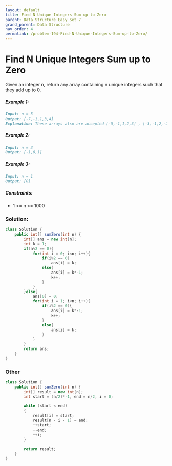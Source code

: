 ```yaml
---
layout: default
title: Find N Unique Integers Sum up to Zero
parent: Data Structure Easy Set 7
grand_parent: Data Structure
nav_order: 4
permalink: /problem-194-Find-N-Unique-Integers-Sum-up-to-Zero/
---
```

# Find N Unique Integers Sum up to Zero

Given an integer n, return any array containing n unique integers such that they add up to 0.

##### Example 1:
```markdown
Input: n = 5
Output: [-7,-1,1,3,4]
Explanation: These arrays also are accepted [-5,-1,1,2,3] , [-3,-1,2,-2,4].
```
##### Example 2:
```markdown
Input: n = 3
Output: [-1,0,1]
```
##### Example 3:
```markdown
Input: n = 1
Output: [0]
```
##### Constraints:
* 1 <= n <= 1000

### Solution:
```java
class Solution {
    public int[] sumZero(int n) {
        int[] ans = new int[n];
        int k = 1;
        if(n%2 == 0){
            for(int i = 0; i<n; i++){
                if(i%2 == 0)
                    ans[i] = k;
                else{
                    ans[i] = k*-1;
                    k++;
                }     
            }
        }else{
            ans[0] = 0;
            for(int i = 1; i<n; i++){
                if(i%2 == 0){
                    ans[i] = k*-1;
                    k++;
                }
                else{
                    ans[i] = k;
                }  
            }
        }
        return ans;
    }
}
```
### Other
```java
class Solution {
    public int[] sumZero(int n) {
        int[] result = new int[n];
        int start = (n/2)*-1, end = n/2, i = 0;
        
        while (start < end)
        {
            result[i] = start;
            result[n - i - 1] = end;
            ++start;
            --end;
            ++i;
        }
        
        return result;
    }
}
```